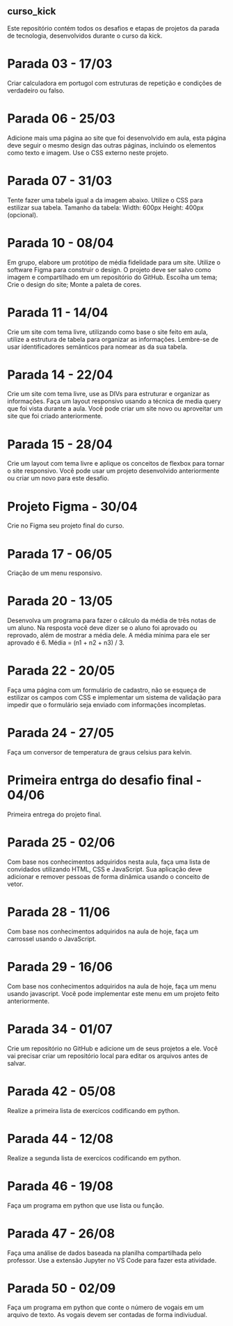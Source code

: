 ## curso_kick
Este repositório contém todos os desafios e etapas de projetos da parada de tecnologia, desenvolvidos durante o curso da kick.

# Parada 03 - 17/03
Criar calculadora em portugol com estruturas de repetição e condições de verdadeiro ou falso.

# Parada 06 - 25/03
Adicione mais uma página ao site que foi desenvolvido em aula, esta página deve seguir o mesmo design das outras páginas, incluindo os elementos como texto e imagem. Use o CSS externo neste projeto.

# Parada 07 - 31/03
Tente fazer uma tabela igual a da imagem abaixo. Utilize o CSS para estilizar sua tabela. Tamanho da tabela: Width: 600px Height: 400px (opcional).

# Parada 10 - 08/04
Em grupo, elabore um protótipo de média fidelidade para um site. Utilize o software Figma para construir o design. O projeto deve ser salvo como imagem e compartilhado em um repositório do GitHub. Escolha um tema; Crie o design do site; Monte a paleta de cores.

# Parada 11 - 14/04
Crie um site com tema livre, utilizando como base o site feito em aula, utilize a estrutura de tabela para organizar as informações. Lembre-se de usar identificadores semânticos para nomear as da sua tabela.

# Parada 14 - 22/04
Crie um site com tema livre, use as DIVs para estruturar e organizar as informações. Faça um layout responsivo usando a técnica de media query que foi vista durante a aula. Você pode criar um site novo ou aproveitar um site que foi criado anteriormente.

# Parada 15 - 28/04
Crie um layout com tema livre e aplique os conceitos de flexbox para tornar o site responsivo. Você pode usar um projeto desenvolvido anteriormente ou criar um novo para este desafio.

# Projeto Figma - 30/04
Crie no Figma seu projeto final do curso.

# Parada 17 - 06/05
Criação de um menu responsivo.

# Parada 20 - 13/05
Desenvolva um programa para fazer o cálculo da média de três notas de um aluno. Na resposta você deve dizer se o aluno foi aprovado ou reprovado, além de mostrar a média dele. A média mínima para ele ser aprovado é 6. Média = (n1 + n2 + n3) / 3.

# Parada 22 - 20/05
Faça uma página com um formulário de cadastro, não se esqueça de estilizar os campos com CSS e implementar um sistema de validação para impedir que o formulário seja enviado com informações incompletas.

# Parada 24 - 27/05
Faça um conversor de temperatura de graus celsius para kelvin.

# Primeira entrga do desafio final - 04/06
Primeira entrega do projeto final.

# Parada 25 - 02/06
Com base nos conhecimentos adquiridos nesta aula, faça uma lista de convidados utilizando HTML, CSS e JavaScript. Sua aplicação deve adicionar e remover pessoas de forma dinâmica usando o conceito de vetor.

# Parada 28 - 11/06
Com base nos conhecimentos adquiridos na aula de hoje, faça um carrossel usando o JavaScript.

# Parada 29 - 16/06
Com base nos conhecimentos adquiridos na aula de hoje, faça um menu usando javascript. Você pode implementar este menu em um projeto feito anteriormente.

# Parada 34 - 01/07
Crie um repositório no GitHub e adicione um de seus projetos a ele. Você vai precisar criar um repositório local para editar os arquivos antes de salvar.

# Parada 42 - 05/08
Realize a primeira lista de exercícos codificando em python.

# Parada 44 - 12/08
Realize a segunda lista de exercícos codificando em python.

# Parada 46 - 19/08
Faça um programa em python que use lista ou função.

# Parada 47 - 26/08
Faça uma  análise de dados baseada na planilha compartilhada pelo professor. Use a extensão Jupyter no VS Code para fazer esta atividade.

# Parada 50 - 02/09
Faça um programa em python que conte o número de vogais em um arquivo de texto. As vogais devem ser contadas de forma indiviudual.



